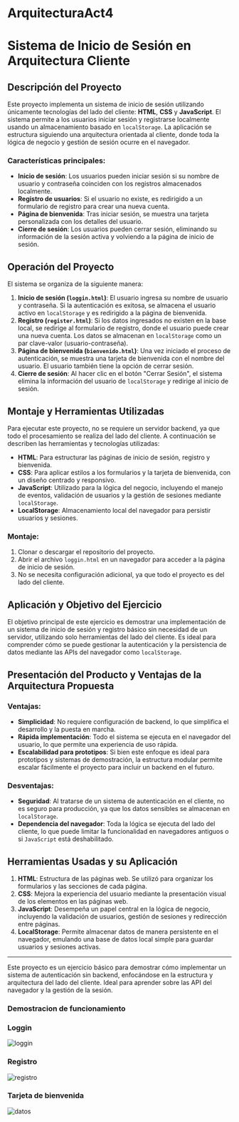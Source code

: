 # ArquitecturaAct4 


# Sistema de Inicio de Sesión en Arquitectura Cliente

## Descripción del Proyecto

Este proyecto implementa un sistema de inicio de sesión utilizando únicamente tecnologías del lado del cliente: **HTML**, **CSS** y **JavaScript**. El sistema permite a los usuarios iniciar sesión y registrarse localmente usando un almacenamiento basado en `localStorage`. La aplicación se estructura siguiendo una arquitectura orientada al cliente, donde toda la lógica de negocio y gestión de sesión ocurre en el navegador.

### Características principales:

- **Inicio de sesión**: Los usuarios pueden iniciar sesión si su nombre de usuario y contraseña coinciden con los registros almacenados localmente.
- **Registro de usuarios**: Si el usuario no existe, es redirigido a un formulario de registro para crear una nueva cuenta.
- **Página de bienvenida**: Tras iniciar sesión, se muestra una tarjeta personalizada con los detalles del usuario.
- **Cierre de sesión**: Los usuarios pueden cerrar sesión, eliminando su información de la sesión activa y volviendo a la página de inicio de sesión.

## Operación del Proyecto

El sistema se organiza de la siguiente manera:

1. **Inicio de sesión (`loggin.html`)**: El usuario ingresa su nombre de usuario y contraseña. Si la autenticación es exitosa, se almacena el usuario activo en `localStorage` y es redirigido a la página de bienvenida.
2. **Registro (`register.html`)**: Si los datos ingresados no existen en la base local, se redirige al formulario de registro, donde el usuario puede crear una nueva cuenta. Los datos se almacenan en `localStorage` como un par clave-valor (usuario-contraseña).
3. **Página de bienvenida (`bienvenido.html`)**: Una vez iniciado el proceso de autenticación, se muestra una tarjeta de bienvenida con el nombre del usuario. El usuario también tiene la opción de cerrar sesión.
4. **Cierre de sesión**: Al hacer clic en el botón "Cerrar Sesión", el sistema elimina la información del usuario de `localStorage` y redirige al inicio de sesión.

## Montaje y Herramientas Utilizadas

Para ejecutar este proyecto, no se requiere un servidor backend, ya que todo el procesamiento se realiza del lado del cliente. A continuación se describen las herramientas y tecnologías utilizadas:

- **HTML**: Para estructurar las páginas de inicio de sesión, registro y bienvenida.
- **CSS**: Para aplicar estilos a los formularios y la tarjeta de bienvenida, con un diseño centrado y responsivo.
- **JavaScript**: Utilizado para la lógica del negocio, incluyendo el manejo de eventos, validación de usuarios y la gestión de sesiones mediante `localStorage`.
- **LocalStorage**: Almacenamiento local del navegador para persistir usuarios y sesiones.

### Montaje:

1. Clonar o descargar el repositorio del proyecto.
2. Abrir el archivo `loggin.html` en un navegador para acceder a la página de inicio de sesión.
3. No se necesita configuración adicional, ya que todo el proyecto es del lado del cliente.

## Aplicación y Objetivo del Ejercicio

El objetivo principal de este ejercicio es demostrar una implementación de un sistema de inicio de sesión y registro básico sin necesidad de un servidor, utilizando solo herramientas del lado del cliente. Es ideal para comprender cómo se puede gestionar la autenticación y la persistencia de datos mediante las APIs del navegador como `localStorage`.

## Presentación del Producto y Ventajas de la Arquitectura Propuesta

### Ventajas:
- **Simplicidad**: No requiere configuración de backend, lo que simplifica el desarrollo y la puesta en marcha.
- **Rápida implementación**: Todo el sistema se ejecuta en el navegador del usuario, lo que permite una experiencia de uso rápida.
- **Escalabilidad para prototipos**: Si bien este enfoque es ideal para prototipos y sistemas de demostración, la estructura modular permite escalar fácilmente el proyecto para incluir un backend en el futuro.

### Desventajas:
- **Seguridad**: Al tratarse de un sistema de autenticación en el cliente, no es seguro para producción, ya que los datos sensibles se almacenan en `localStorage`.
- **Dependencia del navegador**: Toda la lógica se ejecuta del lado del cliente, lo que puede limitar la funcionalidad en navegadores antiguos o si `JavaScript` está deshabilitado.

## Herramientas Usadas y su Aplicación

1. **HTML**: Estructura de las páginas web. Se utilizó para organizar los formularios y las secciones de cada página.
2. **CSS**: Mejora la experiencia del usuario mediante la presentación visual de los elementos en las páginas web.
3. **JavaScript**: Desempeña un papel central en la lógica de negocio, incluyendo la validación de usuarios, gestión de sesiones y redirección entre páginas.
4. **LocalStorage**: Permite almacenar datos de manera persistente en el navegador, emulando una base de datos local simple para guardar usuarios y sesiones activas.

---

Este proyecto es un ejercicio básico para demostrar cómo implementar un sistema de autenticación sin backend, enfocándose en la estructura y arquitectura del lado del cliente. Ideal para aprender sobre las API del navegador y la gestión de la sesión.


### Demostracion de funcionamiento 


### Loggin
![loggin](https://github.com/user-attachments/assets/259c739a-1d44-4c3b-be28-4257c4b8c0eb)

### Registro
![registro](https://github.com/user-attachments/assets/580966a3-925f-4a6e-a0b2-f69d7286c6c1)

### Tarjeta de bienvenida
![datos](https://github.com/user-attachments/assets/5bfdf3a8-466d-4340-92c4-64ac5967a260)

